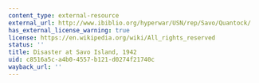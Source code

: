 ```yaml
---
content_type: external-resource
external_url: http://www.ibiblio.org/hyperwar/USN/rep/Savo/Quantock/
has_external_license_warning: true
license: https://en.wikipedia.org/wiki/All_rights_reserved
status: ''
title: Disaster at Savo Island, 1942
uid: c8516a5c-a4b0-4557-b121-d0274f21740c
wayback_url: ''
---
```

